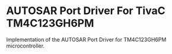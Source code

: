 # AUTOSAR Port Driver For TivaC TM4C123GH6PM
Implementation of the AUTOSAR Port Driver for TM4C123GH6PM microcontroller.
